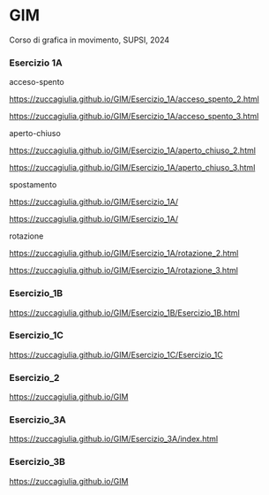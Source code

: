 # GIM
Corso di grafica in movimento, SUPSI, 2024

### Esercizio 1A

acceso-spento

https://zuccagiulia.github.io/GIM/Esercizio_1A/acceso_spento_2.html

https://zuccagiulia.github.io/GIM/Esercizio_1A/acceso_spento_3.html

aperto-chiuso

https://zuccagiulia.github.io/GIM/Esercizio_1A/aperto_chiuso_2.html

https://zuccagiulia.github.io/GIM/Esercizio_1A/aperto_chiuso_3.html

spostamento

https://zuccagiulia.github.io/GIM/Esercizio_1A/

https://zuccagiulia.github.io/GIM/Esercizio_1A/

rotazione

https://zuccagiulia.github.io/GIM/Esercizio_1A/rotazione_2.html

https://zuccagiulia.github.io/GIM/Esercizio_1A/rotazione_3.html

### Esercizio_1B

 https://zuccagiulia.github.io/GIM/Esercizio_1B/Esercizio_1B.html

### Esercizio_1C

https://zuccagiulia.github.io/GIM/Esercizio_1C/Esercizio_1C

### Esercizio_2

https://zuccagiulia.github.io/GIM

### Esercizio_3A

https://zuccagiulia.github.io/GIM/Esercizio_3A/index.html

### Esercizio_3B

https://zuccagiulia.github.io/GIM